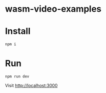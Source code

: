 # wasm-video-examples

# Install

    npm i
    
# Run

    npm run dev
    
Visit [http://localhost:3000](http://localhost:3000)
